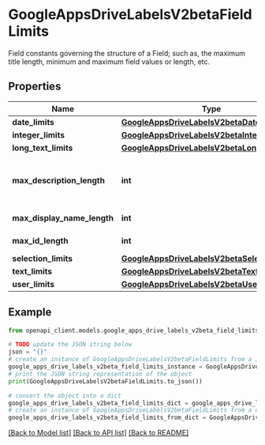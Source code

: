# GoogleAppsDriveLabelsV2betaFieldLimits

Field constants governing the structure of a Field; such as, the maximum title length, minimum and maximum field values or length, etc.

## Properties

Name | Type | Description | Notes
------------ | ------------- | ------------- | -------------
**date_limits** | [**GoogleAppsDriveLabelsV2betaDateLimits**](GoogleAppsDriveLabelsV2betaDateLimits.md) |  | [optional] 
**integer_limits** | [**GoogleAppsDriveLabelsV2betaIntegerLimits**](GoogleAppsDriveLabelsV2betaIntegerLimits.md) |  | [optional] 
**long_text_limits** | [**GoogleAppsDriveLabelsV2betaLongTextLimits**](GoogleAppsDriveLabelsV2betaLongTextLimits.md) |  | [optional] 
**max_description_length** | **int** | Limits for Field description, also called help text. | [optional] 
**max_display_name_length** | **int** | Limits for Field title. | [optional] 
**max_id_length** | **int** | Max length for the id. | [optional] 
**selection_limits** | [**GoogleAppsDriveLabelsV2betaSelectionLimits**](GoogleAppsDriveLabelsV2betaSelectionLimits.md) |  | [optional] 
**text_limits** | [**GoogleAppsDriveLabelsV2betaTextLimits**](GoogleAppsDriveLabelsV2betaTextLimits.md) |  | [optional] 
**user_limits** | [**GoogleAppsDriveLabelsV2betaUserLimits**](GoogleAppsDriveLabelsV2betaUserLimits.md) |  | [optional] 

## Example

```python
from openapi_client.models.google_apps_drive_labels_v2beta_field_limits import GoogleAppsDriveLabelsV2betaFieldLimits

# TODO update the JSON string below
json = "{}"
# create an instance of GoogleAppsDriveLabelsV2betaFieldLimits from a JSON string
google_apps_drive_labels_v2beta_field_limits_instance = GoogleAppsDriveLabelsV2betaFieldLimits.from_json(json)
# print the JSON string representation of the object
print(GoogleAppsDriveLabelsV2betaFieldLimits.to_json())

# convert the object into a dict
google_apps_drive_labels_v2beta_field_limits_dict = google_apps_drive_labels_v2beta_field_limits_instance.to_dict()
# create an instance of GoogleAppsDriveLabelsV2betaFieldLimits from a dict
google_apps_drive_labels_v2beta_field_limits_from_dict = GoogleAppsDriveLabelsV2betaFieldLimits.from_dict(google_apps_drive_labels_v2beta_field_limits_dict)
```
[[Back to Model list]](../README.md#documentation-for-models) [[Back to API list]](../README.md#documentation-for-api-endpoints) [[Back to README]](../README.md)



